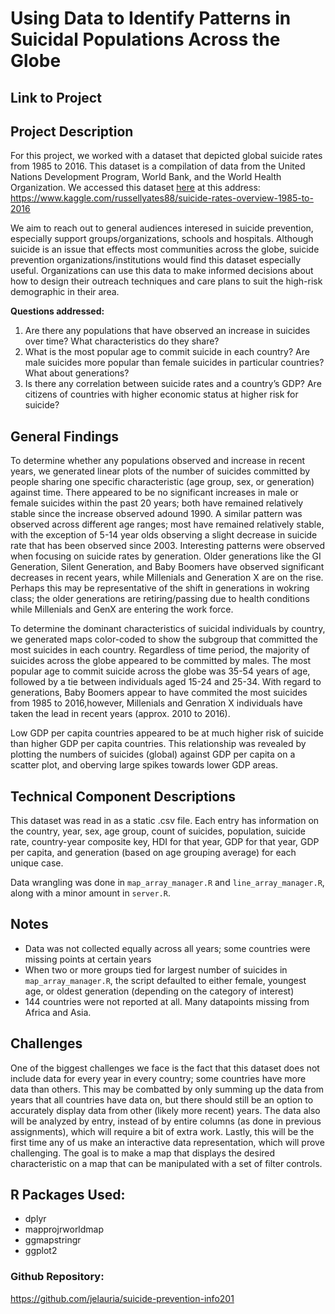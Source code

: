 # Using Data to Identify Patterns in Suicidal Populations Across the Globe

## Link to Project

## Project Description

For this project, we worked with a dataset that depicted global suicide rates from 1985 to 2016. This dataset is a compilation of data from the United Nations Development Program, World Bank, and the World Health Organization. We accessed this dataset [here](https://www.kaggle.com/russellyates88/suicide-rates-overview-1985-to-2016) at this address: https://www.kaggle.com/russellyates88/suicide-rates-overview-1985-to-2016  

We aim to reach out to general audiences interesed in suicide prevention, especially support groups/organizations, schools and hospitals. Although suicide is an issue that effects most communities across the globe, suicide prevention organizations/institutions would find this dataset especially useful. Organizations can use this data to make informed decisions about how to design their outreach techniques and care plans to suit the high-risk demographic in their area.

**Questions addressed:**  

1.	Are there any populations that have observed an increase in suicides over time? What characteristics do they share?
2.	What is the most popular age to commit suicide in each country? Are male suicides more popular than female suicides in particular countries? What about generations?
3.	Is there any correlation between suicide rates and a country’s GDP? Are citizens of countries with higher economic status at higher risk for suicide?

## General Findings

To determine whether any populations observed and increase in recent years, we generated linear plots of the number of suicides committed by people sharing one specific characteristic (age group, sex, or generation) against time. There appeared to be no significant increases in male or female suicides within the past 20 years; both have remained relatively stable since the increase observed adound 1990. A similar pattern was observed across different age ranges; most have remained relatively stable, with the exception of 5-14 year olds observing a slight decrease in suicide rate that has been observed since 2003. Interesting patterns were observed when focusing on suicide rates by generation. Older generations like the GI Generation, Silent Generation, and Baby Boomers have observed significant decreases in recent years, while Millenials and Generation X are on the rise. Perhaps this may be representative of the shift in generations in wokring class; the older generations are retiring/passing due to health conditions while Millenials and GenX are entering the work force.

To determine the dominant characteristics of suicidal individuals by country, we generated maps color-coded to show the subgroup that committed the most suicides in each country. Regardless of time period, the majority of suicides across the globe appeared to be committed by males. The most popular age to commit suicide across the globe was 35-54 years of age, followed by a tie between individuals aged 15-24 and 25-34. With regard to generations, Baby Boomers appear to have commited the most suicides from 1985 to 2016,however, Millenials and Genration X individuals have taken the lead in recent years (approx. 2010 to 2016).

Low GDP per capita countries appeared to be at much higher risk of suicide than higher GDP per capita countries. This relationship was revealed by plotting the numbers of suicides (global) against GDP per capita on a scatter plot, and oberving large spikes towards lower GDP areas. 

## Technical Component Descriptions  

This dataset was read in as a static .csv file. Each entry has information on the country, year, sex, age group, count of suicides, population, suicide rate, country-year composite key, HDI for that year, GDP for that year, GDP per capita, and generation (based on age grouping average) for each unique case.

Data wrangling was done in `map_array_manager.R` and `line_array_manager.R`, along with a minor amount in `server.R`.

## Notes

- Data was not collected equally across all years; some countries were missing points at certain years
- When two or more groups tied for largest number of suicides in `map_array_manager.R`, the script defaulted to either female, youngest age, or oldest generation (depending on the category of interest)
- 144 countries were not reported at all. Many datapoints missing from Africa and Asia.


## Challenges
One of the biggest challenges we face is the fact that this dataset does not include data for every year in every country; some countries have more data than others. This may be combatted by only summing up the data from years that all countries have data on, but there should still be an option to accurately display data from other (likely more recent) years. The data also will be analyzed by entry, instead of by entire columns (as done in previous assignments), which will require a bit of extra work. Lastly, this will be the first time any of us make an interactive data representation, which will prove challenging. The goal is to make a map that displays the desired characteristic on a map that can be manipulated with a set of filter controls.

## R Packages Used:
-	dplyr
-	mapprojrworldmap
-	ggmapstringr
-	ggplot2

### Github Repository: 
https://github.com/jelauria/suicide-prevention-info201
